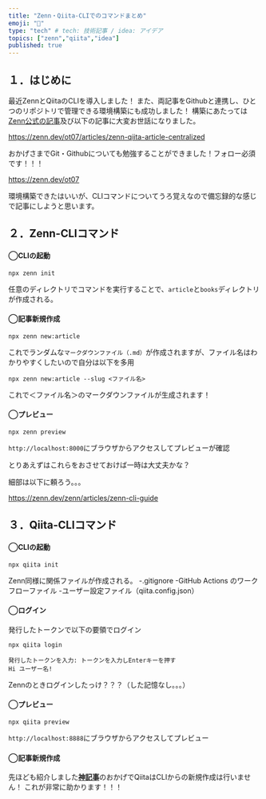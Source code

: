 ```yaml
---
title: "Zenn・Qiita-CLIでのコマンドまとめ"
emoji: "🦁"
type: "tech" # tech: 技術記事 / idea: アイデア
topics: ["zenn","qiita","idea"]
published: true
---
```

## １．はじめに
最近ZennとQiitaのCLIを導入しました！
また、両記事をGithubと連携し、ひとつのリポジトリで管理できる環境構築にも成功しました！
構築にあたっては[Zenn公式の記事](https://zenn.dev/zenn/articles/zenn-cli-guide)及び以下の記事に大変お世話になりました。

https://zenn.dev/ot07/articles/zenn-qiita-article-centralized

おかげさまでGit・Githubについても勉強することができました！フォロー必須です！！！

https://zenn.dev/ot07

環境構築できたはいいが、CLIコマンドについてうろ覚えなので備忘録的な感じで記事にしようと思います。

## ２．Zenn-CLIコマンド
#### ◯CLIの起動
```
npx zenn init
```
任意のディレクトリでコマンドを実行することで、`article`と`books`ディレクトリが作成される。
#### ◯記事新規作成
```
npx zenn new:article
```
これでランダムな`マークダウンファイル（.md）`が作成されますが、ファイル名はわかりやすくしたいので自分は以下を多用
```
npx zenn new:article --slug <ファイル名>
```
これで＜ファイル名＞のマークダウンファイルが生成されます！

#### ◯プレビュー
```
npx zenn preview
```
`http://localhost:8000`にブラウザからアクセスしてプレビューが確認

とりあえずはこれらをおさせておけば一時は大丈夫かな？

細部は以下に頼ろう。。。

https://zenn.dev/zenn/articles/zenn-cli-guide

## ３．Qiita-CLIコマンド
#### ◯CLIの起動
```
npx qiita init
```
Zenn同様に関係ファイルが作成される。
-.gitignore
-GitHub Actions のワークフローファイル
-ユーザー設定ファイル（qiita.config.json）

#### ◯ログイン
発行したトークンで以下の要領でログイン
```
npx qiita login
```
```
発行したトークンを入力: トークンを入力しEnterキーを押す
Hi ユーザー名!
```
Zennのときログインしたっけ？？？（した記憶なし。。。）

#### ◯プレビュー
```
npx qiita preview
```
`http://localhost:8888`にブラウザからアクセスしてプレビュー

#### ◯記事新規作成
先ほども紹介しました[**神記事**](https://zenn.dev/ot07/articles/zenn-qiita-article-centralized)のおかげでQiitaはCLIからの新規作成は行いません！
これが非常に助かります！！！

